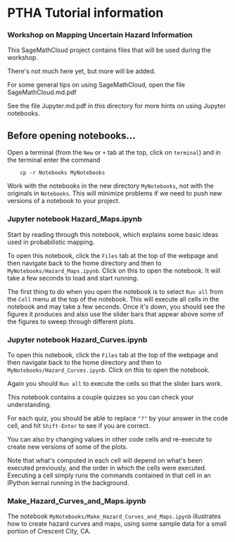 
# PTHA Tutorial information

### Workshop on Mapping Uncertain Hazard Information

This SageMathCloud project contains files that will be used during the workshop.

There's not much here yet, but more will be added.

For some general tips on using SageMathCloud, open the file SageMathCloud.md.pdf

See the file Jupyter.md.pdf in this directory for more hints on using Jupyter notebooks.

## Before opening notebooks...

Open a terminal (from the `New` or `+` tab at the top, click on `terminal`) and in the terminal enter the command

```
    cp -r Notebooks MyNotebooks
```

Work with the notebooks in the new directory `MyNotebooks`, not with the originals in `Notebooks`.  This will minimize problems if we need to push new versions of a notebook to your project.

### Jupyter notebook Hazard_Maps.ipynb 

Start by reading through this notebook, which explains some basic ideas used in probabilistic mapping.

To open this notebook, click the `Files` tab at the top of the webpage and then navigate back to the home directory and then to `MyNotebooks/Hazard_Maps.ipynb`.  Click on this to open the notebook. It will take a few seconds to load and start running. 

The first thing to do when you open the notebook is to select `Run all` from the `Cell` menu at the top of the notebook.  This will execute all cells in the notebook and may take a few seconds.  Once it's down, you should see the figures it produces and also use the slider bars that appear above some of the figures to sweep through different plots.

### Jupyter notebook Hazard_Curves.ipynb 

To open this notebook, click the `Files` tab at the top of the webpage and then navigate back to the home directory and then to `MyNotebooks/Hazard_Curves.ipynb`.  Click on this to open the notebook. 

Again you should `Run all` to execute the cells so that the slider bars work.

This notebook contains a couple quizzes so you can check your understanding.

For each quiz, you should be able to replace `"?"` by your answer in the code cell, and hit `Shift-Enter` to see if you are correct.

You can also try changing values in other code cells and re-execute to create new versions of some of the plots.

Note that what's computed in each cell will depend on what's been executed previously, and the order in which the cells were executed.  Executing a cell simply runs the commands contained in that cell in an IPython kernal running in the background. 

### Make_Hazard_Curves_and_Maps.ipynb

The notebook `MyNotebooks/Make_Hazard_Curves_and_Maps.ipynb` illustrates how to create hazard curves and maps, using some sample data for a small portion of Crescent City, CA.




